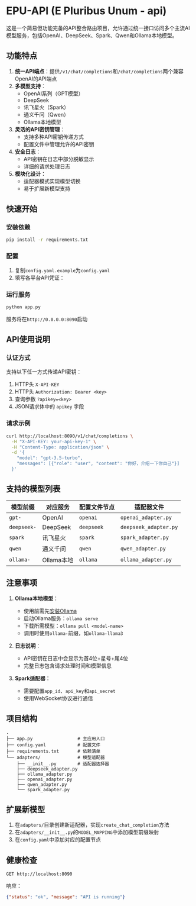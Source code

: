 # EPU-API (E Pluribus Unum - api)

这是一个简易但功能完备的API整合路由项目，允许通过统一接口访问多个主流AI模型服务，包括OpenAI、DeepSeek、Spark、Qwen和Ollama本地模型。

## 功能特点

1. **统一API端点**：提供`/v1/chat/completions`和`/chat/completions`两个兼容OpenAI的API端点
2. **多模型支持**：
   - OpenAI系列（GPT模型）
   - DeepSeek
   - 讯飞星火（Spark）
   - 通义千问（Qwen）
   - Ollama本地模型
3. **灵活的API密钥管理**：
   - 支持多种API密钥传递方式
   - 配置文件中管理允许的API密钥
4. **安全日志**：
   - API密钥在日志中部分脱敏显示
   - 详细的请求处理日志
5. **模块化设计**：
   - 适配器模式实现模型切换
   - 易于扩展新模型支持

## 快速开始

### 安装依赖
```bash
pip install -r requirements.txt
```

### 配置
1. 复制`config.yaml.example`为`config.yaml`
2. 填写各平台API凭证：
### 运行服务
```bash
python app.py
```

服务将在`http://0.0.0.0:8090`启动

## API使用说明

### 认证方式
支持以下任一方式传递API密钥：
1. HTTP头 `X-API-KEY`
2. HTTP头 `Authorization: Bearer <key>`
3. 查询参数 `?apikey=<key>`
4. JSON请求体中的 `apikey` 字段

### 请求示例
```bash
curl http://localhost:8090/v1/chat/completions \
  -H "X-API-KEY: your-api-key-1" \
  -H "Content-Type: application/json" \
  -d '{
    "model": "gpt-3.5-turbo",
    "messages": [{"role": "user", "content": "你好，介绍一下你自己"}]
  }'
```


## 支持的模型列表

| 模型前缀 | 对应服务 | 配置文件节点 | 适配器文件 |
|----------|----------|--------------|------------|
| `gpt-`   | OpenAI   | `openai`     | `openai_adapter.py` |
| `deepseek-` | DeepSeek | `deepseek`   | `deepseek_adapter.py` |
| `spark`  | 讯飞星火 | `spark`      | `spark_adapter.py` |
| `qwen`   | 通义千问 | `qwen`       | `qwen_adapter.py` |
| `ollama-` | Ollama本地 | `ollama`    | `ollama_adapter.py` |

## 注意事项

1. **Ollama本地模型**：
   - 使用前需先[安装Ollama](https://ollama.com/)
   - 启动Ollama服务：`ollama serve`
   - 下载所需模型：`ollama pull <model-name>`
   - 调用时使用`ollama-`前缀，如`ollama-llama3`

3. **日志说明**：
   - API密钥在日志中会显示为首4位+星号+尾4位
   - 完整日志包含请求处理时间和模型信息

4. **Spark适配器**：
   - 需要配置`app_id`、`api_key`和`api_secret`
   - 使用WebSocket协议进行通信

## 项目结构

```
.
├── app.py                 # 主应用入口
├── config.yaml            # 配置文件
├── requirements.txt       # 依赖清单
└── adapters/              # 模型适配器
    ├── __init__.py        # 适配器选择器
    ├── deepseek_adapter.py
    ├── ollama_adapter.py
    ├── openai_adapter.py
    ├── qwen_adapter.py
    └── spark_adapter.py
```

## 扩展新模型

1. 在`adapters/`目录创建新适配器，实现`create_chat_completion`方法
2. 在`adapters/__init__.py`的`MODEL_MAPPING`中添加模型前缀映射
3. 在`config.yaml`中添加对应的配置节点

## 健康检查
```
GET http://localhost:8090
```

响应：
```json
{"status": "ok", "message": "API is running"}
```